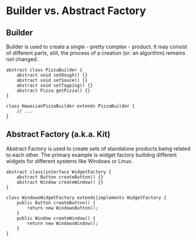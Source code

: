 # Builder vs. Abstract Factory

## Builder

Builder is used to create a single - pretty complex - product.
It may consist of different parts, still, the process of a creation (or: an algorithm) remains not changed.

```
abstract class PizzaBuilder {
	abstract void setDough() {}
	abstract void setSauce() {}
	abstract void setTopping() {}
	abstract Pizza getPizza() {}
}
```

```
class HawaiianPizzaBuilder extends PizzaBuilder {
	// ...
}
```

## Abstract Factory (a.k.a. Kit)

Abstract Factory is used to create sets of standalone products being related to each other.
The primary example is widget factory builidng different widgets for different systems like Windows or Linux.

```
abstract class|interface WidgetFactory {
	abstract Button createButton() {}
	abstract Window createWindow() {}
}
```

```
class WindowsWidgetFactory extends|implements WidgetFactory {
	public Button createButton() {
		return new WindowsButton();
	}
	public Window createWindow() {
		return new WindowsWindow();
	}
}
```
